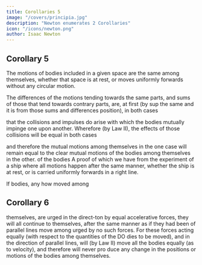 ```yaml
---
title: Corollaries 5
image: "/covers/principia.jpg"
description: "Newton enumerates 2 Corollaries"
icon: "/icons/newton.png"
author: Isaac Newton
---
```




## Corollary 5

The motions of bodies included in a given space are the same among themselves, whether that space is at rest, or moves uniformly forwards without any circular motion.

The differences of the motions tending towards the same parts, and sums of those that tend towards contrary parts, are, at first (by sup the same and it is from those sums and differences position), in both cases

that the collisions and impulses do arise with which the bodies mutually impinge one upon another. Wherefore (by Law II), the effects of those collisions will be equal in both cases

and therefore the mutual motions among themselves in the one case will remain equal to the
clear mutual motions of the bodies among themselves in the other.
of the bodies A proof of which we have from the experiment of a ship where all motions happen after the same manner, whether the ship is at rest, or is carried uniformly forwards in a right line.

If bodies, any how moved among

## Corollary 6

themselves, are
urged in
the direct-ton
by equal accelerative forces, they will all continue to
themselves, after the same manner as if they had been
of parallel lines
move among
urged by no such forces.
For these forces acting equally (with respect to the quantities of the
DO dies to be moved), and in the direction of parallel lines, will (by Law II)
move all the bodies equally (as to velocity), and therefore will never pro
duce any change in the positions or motions of the bodies
among themselves.
